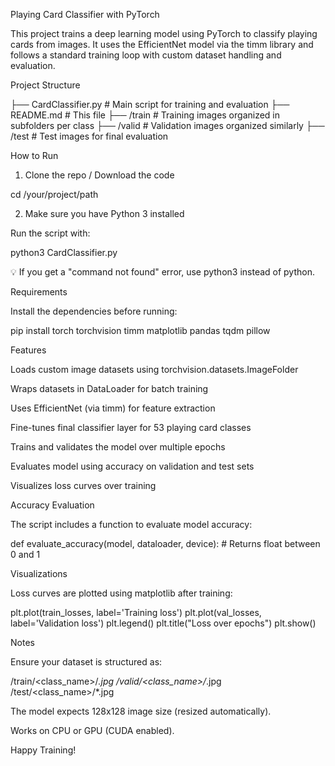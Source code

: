 Playing Card Classifier with PyTorch

This project trains a deep learning model using PyTorch to classify playing cards from images. It uses the EfficientNet model via the timm library and follows a standard training loop with custom dataset handling and evaluation.

Project Structure

├── CardClassifier.py        # Main script for training and evaluation
├── README.md                # This file
├── /train                   # Training images organized in subfolders per class
├── /valid                   # Validation images organized similarly
├── /test                    # Test images for final evaluation

How to Run

1. Clone the repo / Download the code

cd /your/project/path

2. Make sure you have Python 3 installed

Run the script with:

python3 CardClassifier.py

💡 If you get a "command not found" error, use python3 instead of python.

Requirements

Install the dependencies before running:

pip install torch torchvision timm matplotlib pandas tqdm pillow

Features

Loads custom image datasets using torchvision.datasets.ImageFolder

Wraps datasets in DataLoader for batch training

Uses EfficientNet (via timm) for feature extraction

Fine-tunes final classifier layer for 53 playing card classes

Trains and validates the model over multiple epochs

Evaluates model using accuracy on validation and test sets

Visualizes loss curves over training

Accuracy Evaluation

The script includes a function to evaluate model accuracy:

def evaluate_accuracy(model, dataloader, device):
    # Returns float between 0 and 1

Visualizations

Loss curves are plotted using matplotlib after training:

plt.plot(train_losses, label='Training loss')
plt.plot(val_losses, label='Validation loss')
plt.legend()
plt.title("Loss over epochs")
plt.show()

Notes

Ensure your dataset is structured as:

/train/<class_name>/*.jpg
/valid/<class_name>/*.jpg
/test/<class_name>/*.jpg

The model expects 128x128 image size (resized automatically).

Works on CPU or GPU (CUDA enabled).



Happy Training! 

